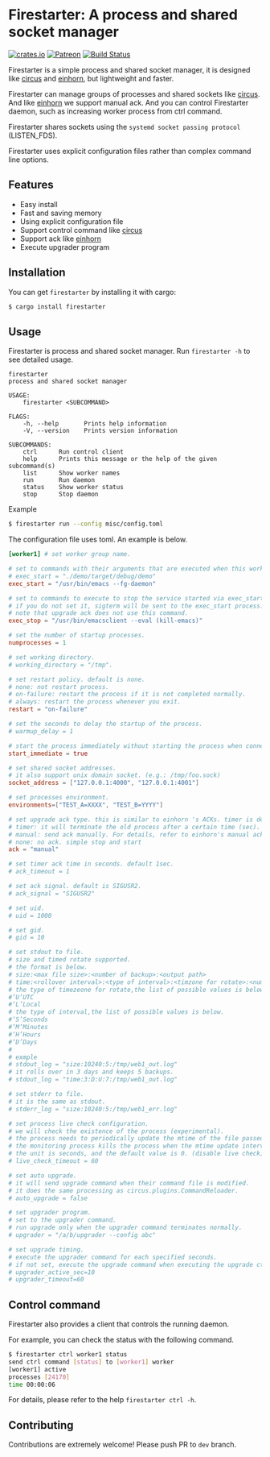 # Firestarter: A process and shared socket manager

[![crates.io](https://img.shields.io/crates/v/firestarter.svg)](https://crates.io/crates/firestarter)
[![Patreon](https://img.shields.io/badge/patreon-become%20a%20patron-red.svg)](https://www.patreon.com/mopemope)
[![Build Status](https://travis-ci.org/mopemope/firestarter.svg?branch=master)](https://travis-ci.org/mopemope/firestarter)

Firestarter is a simple process and shared socket manager, it is designed like [circus][] and [einhorn][], but lightweight and faster.

Firestarter can manage groups of processes and shared sockets like [circus][]. And like [einhorn][] we support manual ack.
And you can control Firestarter daemon, such as increasing worker process from ctrl command.

Firestarter shares sockets using the `systemd socket passing protocol` (LISTEN_FDS).

Firestarter uses explicit configuration files rather than complex command line options.

## Features

* Easy install
* Fast and saving memory
* Using explicit configuration file
* Support control command like [circus][]
* Support ack like [einhorn][]
* Execute upgrader program

## Installation

You can get `firestarter` by installing it with cargo:

```sh
$ cargo install firestarter
```

## Usage

Firestarter is process and shared socket manager. Run `firestarter -h` to see detailed usage.

```
firestarter
process and shared socket manager

USAGE:
    firestarter <SUBCOMMAND>

FLAGS:
    -h, --help       Prints help information
    -V, --version    Prints version information

SUBCOMMANDS:
    ctrl      Run control client
    help      Prints this message or the help of the given subcommand(s)
    list      Show worker names
    run       Run daemon
    status    Show worker status
    stop      Stop daemon
```

Example

```sh
$ firestarter run --config misc/config.toml
```

The configuration file uses toml. An example is below.

```toml
[worker1] # set worker group name.

# set to commands with their arguments that are executed when this worker is started.
# exec_start = "./demo/target/debug/demo"
exec_start = "/usr/bin/emacs --fg-daemon"

# set to commands to execute to stop the service started via exec_start.
# if you do not set it, sigterm will be sent to the exec_start process.
# note that upgrade ack does not use this command.
exec_stop = "/usr/bin/emacsclient --eval (kill-emacs)"

# set the number of startup processes.
numprocesses = 1

# set working directory.
# working_directory = "/tmp".

# set restart policy. default is none.
# none: not restart process.
# on-failure: restart the process if it is not completed normally.
# always: restart the process whenever you exit.
restart = "on-failure"

# set the seconds to delay the startup of the process.
# warmup_delay = 1

# start the process immediately without starting the process when connecting the client socket.
start_immediate = true

# set shared socket addresses.
# it also support unix domain socket. (e.g.: /tmp/foo.sock)
socket_address = ["127.0.0.1:4000", "127.0.0.1:4001"]

# set processes environment.
environments=["TEST_A=XXXX", "TEST_B=YYYY"]

# set upgrade ack type. this is similar to einhorn 's ACKs. timer is default.
# timer: it will terminate the old process after a certain time (sec).
# manual: send ack manually. For details, refer to einhorn's manual ack document
# none: no ack. simple stop and start
ack = "manual"

# set timer ack time in seconds. default 1sec.
# ack_timeout = 1

# set ack signal. default is SIGUSR2.
# ack_signal = "SIGUSR2"

# set uid.
# uid = 1000

# set gid.
# gid = 10

# set stdout to file.
# size and timed rotate supported.
# the format is below.
# size:<max file size>:<number of backup>:<output path>
# time:<rollover interval>:<type of interval>:<timzone for rotate>:<number of backup>:<output path>
# the type of timezeone for rotate,the list of possible values is below.
#‘U’UTC
#‘L’Local
# the type of interval,the list of possible values is below.
#‘S’Seconds
#‘M’Minutes
#‘H’Hours
#‘D’Days
#
# exmple
# stdout_log = "size:10240:5:/tmp/web1_out.log"
# it rolls over in 3 days and keeps 5 backups.
# stdout_log = "time:3:D:U:7:/tmp/web1_out.log"

# set stderr to file.
# it is the same as stdout.
# stderr_log = "size:10240:5:/tmp/web1_err.log"

# set process live check configuration.
# we will check the existence of the process (experimental).
# the process needs to periodically update the mtime of the file passed in environment variable FIRESTARTER_WATCH_FILE.
# the monitoring process kills the process when the mtime update interval exceeds the threshold. this is the same process as gunicorn's worker notify.
# the unit is seconds, and the default value is 0. (disable live check)
# live_check_timeout = 60

# set auto upgrade.
# it will send upgrade command when their command file is modified.
# it does the same processing as circus.plugins.CommandReloader.
# auto_upgrade = false

# set upgrader program.
# set to the upgrader command.
# run upgrade only when the upgrader command terminates normally.
# upgrader = "/a/b/upgrader --config abc"

# set upgrade timing.
# execute the upgrader command for each specified seconds.
# if not set, execute the upgrade command when executing the upgrade ctrl command.
# upgrader_active_sec=10
# upgrader_timeout=60
```

## Control command

Firestarter also provides a client that controls the running daemon.

For example, you can check the status with the following command.

```sh
$ firestarter ctrl worker1 status
send ctrl command [status] to [worker1] worker
[worker1] active
processes [24170]
time 00:00:06
```

For details, please refer to the help `firestarter ctrl -h`.

## Contributing

Contributions are extremely welcome! Please push PR to `dev` branch.

[circus]: https://circus.readthedocs.io/
[einhorn]: https://github.com/stripe/einhorn
